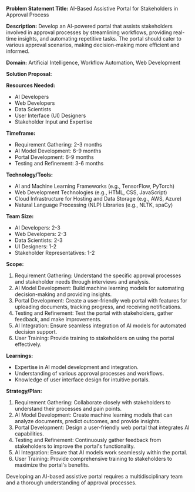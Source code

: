 **Problem Statement Title:** AI-Based Assistive Portal for Stakeholders in Approval Process

**Description:** Develop an AI-powered portal that assists stakeholders involved in approval processes by streamlining workflows, providing real-time insights, and automating repetitive tasks. The portal should cater to various approval scenarios, making decision-making more efficient and informed.

**Domain:** Artificial Intelligence, Workflow Automation, Web Development

**Solution Proposal:**

**Resources Needed:**
- AI Developers
- Web Developers
- Data Scientists
- User Interface (UI) Designers
- Stakeholder Input and Expertise

**Timeframe:**
- Requirement Gathering: 2-3 months
- AI Model Development: 6-9 months
- Portal Development: 6-9 months
- Testing and Refinement: 3-6 months

**Technology/Tools:**
- AI and Machine Learning Frameworks (e.g., TensorFlow, PyTorch)
- Web Development Technologies (e.g., HTML, CSS, JavaScript)
- Cloud Infrastructure for Hosting and Data Storage (e.g., AWS, Azure)
- Natural Language Processing (NLP) Libraries (e.g., NLTK, spaCy)

**Team Size:**
- AI Developers: 2-3
- Web Developers: 2-3
- Data Scientists: 2-3
- UI Designers: 1-2
- Stakeholder Representatives: 1-2

**Scope:**
1. Requirement Gathering: Understand the specific approval processes and stakeholder needs through interviews and analysis.
2. AI Model Development: Build machine learning models for automating decision-making and providing insights.
3. Portal Development: Create a user-friendly web portal with features for uploading documents, tracking progress, and receiving notifications.
4. Testing and Refinement: Test the portal with stakeholders, gather feedback, and make improvements.
5. AI Integration: Ensure seamless integration of AI models for automated decision support.
6. User Training: Provide training to stakeholders on using the portal effectively.

**Learnings:**
- Expertise in AI model development and integration.
- Understanding of various approval processes and workflows.
- Knowledge of user interface design for intuitive portals.

**Strategy/Plan:**
1. Requirement Gathering: Collaborate closely with stakeholders to understand their processes and pain points.
2. AI Model Development: Create machine learning models that can analyze documents, predict outcomes, and provide insights.
3. Portal Development: Design a user-friendly web portal that integrates AI capabilities.
4. Testing and Refinement: Continuously gather feedback from stakeholders to improve the portal's functionality.
5. AI Integration: Ensure that AI models work seamlessly within the portal.
6. User Training: Provide comprehensive training to stakeholders to maximize the portal's benefits.

Developing an AI-based assistive portal requires a multidisciplinary team and a thorough understanding of approval processes.